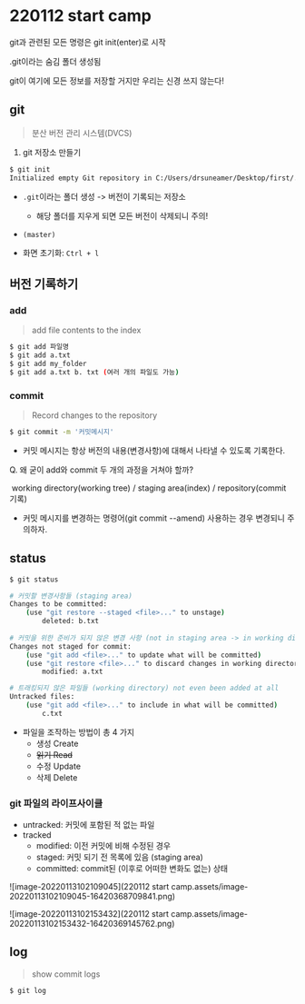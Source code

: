 # 220112 start camp

git과 관련된 모든 명령은 git init(enter)로 시작

.git이라는 숨김 폴더 생성됨

git이 여기에 모든 정보를 저장할 거지만 우리는 신경 쓰지 않는다!



## git

> 분산 버전 관리 시스템(DVCS)

1. git 저장소 만들기

```bash
$ git init
Initialized empty Git repository in C:/Users/drsuneamer/Desktop/first/.git/

```

- `.git`이라는 폴더 생성 -> 버전이 기록되는 저장소
  - 해당 폴더를 지우게 되면 모든 버전이 삭제되니 주의!

- `(master)` 

- 화면 초기화: `Ctrl + l`



## 버전 기록하기

### add

> add file contents to the index

```bash
$ git add 파일명
$ git add a.txt
$ git add my_folder
$ git add a.txt b. txt (여러 개의 파일도 가능)
```

### commit

> Record changes to the repository

```bash
$ git commit -m '커밋메시지'
```

- 커밋 메시지는 항상 버전의 내용(변경사항)에 대해서 나타낼 수 있도록 기록한다.

Q. 왜 굳이 add와 commit 두 개의 과정을 거쳐야 할까?

​	working directory(working tree) / staging area(index) / repository(commit 기록)

- 커밋 메시지를 변경하는 명령어(git commit --amend) 사용하는 경우 변경되니 주의하자.

## status

```bash
$ git status

# 커밋할 변경사항들 (staging area)
Changes to be committed:
	(use "git restore --staged <file>..." to unstage)
		deleted: b.txt
	
# 커밋을 위한 준비가 되지 않은 변경 사항 (not in staging area -> in working directory)
Changes not staged for commit:
	(use "git add <file>..." to update what will be committed)
	(use "git restore <file>..." to discard changes in working directory)
		modified: a.txt

# 트래킹되지 않은 파일들 (working directory) not even been added at all
Untracked files:
	(use "git add <file>..." to include in what will be committed)
		c.txt
```



- 파일을 조작하는 방법이 총 4 가지
  - 생성 Create	
  - ~~읽기 Read~~
  - 수정 Update
  - 삭제 Delete



### git 파일의 라이프사이클

- untracked: 커밋에 포함된 적 없는 파일
- tracked
  - modified: 이전 커밋에 비해 수정된 경우
  - staged: 커밋 되기 전 목록에 있음 (staging area)
  - committed: commit된 (이후로 어떠한 변화도 없는) 상태



![image-20220113102109045](220112 start camp.assets/image-20220113102109045-16420368709841.png)

![image-20220113102153432](220112 start camp.assets/image-20220113102153432-16420369145762.png)



## log

> show commit logs

```bash
$ git log
```


